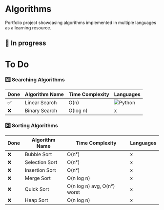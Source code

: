 # Algorithms
Portfolio project showcasing algorithms implemented in multiple languages as a learning resource.

## 🚧 **In progress**

# To Do

### 1️⃣ Searching Algorithms

| Done | Algorithm Name | Time Complexity | Languages |
|-------------|----------------|-----------------|-----------|
| ✅          | Linear Search  | O(n)            | ![Python](https://img.shields.io/badge/Python-black?style=for-the-badge&logo=Python&logoColor=white&labelColor=darkgreen&color=darkgreen)    |
| ❌          | Binary Search  | O(log n)        | x         |

### 2️⃣ Sorting Algorithms

| Done | Algorithm Name  | Time Complexity | Languages |
|-------------|-----------------|-----------------|-----------|
| ❌          | Bubble Sort     | O(n²)           | x         |
| ❌          | Selection Sort  | O(n²)           | x         |
| ❌          | Insertion Sort  | O(n²)           | x         |
| ❌          | Merge Sort      | O(n log n)      | x         |
| ❌          | Quick Sort      | O(n log n) avg, O(n²) worst | x |
| ❌          | Heap Sort       | O(n log n)      | x         |


